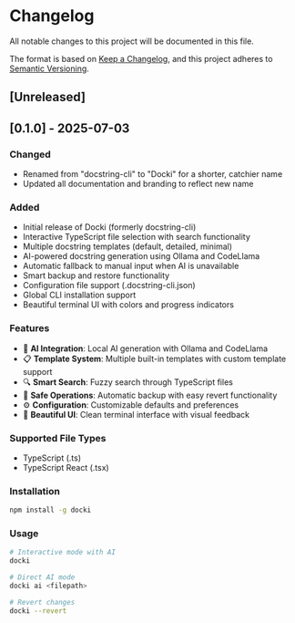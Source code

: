 # Changelog

All notable changes to this project will be documented in this file.

The format is based on [Keep a Changelog](https://keepachangelog.com/en/1.0.0/),
and this project adheres to [Semantic Versioning](https://semver.org/spec/v2.0.0.html).

## [Unreleased]

## [0.1.0] - 2025-07-03

### Changed
- Renamed from "docstring-cli" to "Docki" for a shorter, catchier name
- Updated all documentation and branding to reflect new name

### Added
- Initial release of Docki (formerly docstring-cli)
- Interactive TypeScript file selection with search functionality
- Multiple docstring templates (default, detailed, minimal)
- AI-powered docstring generation using Ollama and CodeLlama
- Automatic fallback to manual input when AI is unavailable
- Smart backup and restore functionality
- Configuration file support (.docstring-cli.json)
- Global CLI installation support
- Beautiful terminal UI with colors and progress indicators

### Features
- 🤖 **AI Integration**: Local AI generation with Ollama and CodeLlama
- 📋 **Template System**: Multiple built-in templates with custom template support
- 🔍 **Smart Search**: Fuzzy search through TypeScript files
- 💾 **Safe Operations**: Automatic backup with easy revert functionality
- ⚙️ **Configuration**: Customizable defaults and preferences
- 🎨 **Beautiful UI**: Clean terminal interface with visual feedback

### Supported File Types
- TypeScript (.ts)
- TypeScript React (.tsx)

### Installation
```bash
npm install -g docki
```

### Usage
```bash
# Interactive mode with AI
docki

# Direct AI mode
docki ai <filepath>

# Revert changes
docki --revert
```
